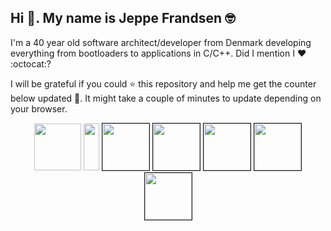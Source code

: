 ## Hi 👋. My name is Jeppe Frandsen 🤓

I'm a 40 year old software architect/developer from Denmark developing everything from bootloaders to applications in C/C++. Did I mention I :heart: :octocat:?

I will be grateful if you could ⭐ this repository and help me get the counter below updated 🥰. It might take a couple of minutes to update depending on your browser.

<p align="center">
    <img width="75" height="75" src="https://dl.dropboxusercontent.com/s/8377bdbe1abl2t7/star.png?dl=0"></img>
    <img width="25" height="75" src="https://dl.dropboxusercontent.com/s/kgnquhegw60j857/white.png?dl=0"></img>
    <img width="75" height="75" src="https://dl.dropboxusercontent.com/s/ki3z5ws0vjrxbap/giphy4.gif?dl=0" border="1"></img>
    <img width="75" height="75" src="https://dl.dropboxusercontent.com/s/wlf7uqfgz8f64dg/giphy3.gif?dl=0" border="1"></img>
    <img width="75" height="75" src="https://dl.dropboxusercontent.com/s/rm4s99r7rmkprju/giphy2.gif?dl=0" border="1"></img>
    <img width="75" height="75" src="https://dl.dropboxusercontent.com/s/7j6sji2xh82wiil/giphy1.gif?dl=0" border="1"></img>
    <img width="75" height="75" src="https://dl.dropboxusercontent.com/s/5lpx9a386ux24e6/giphy0.gif?dl=0" border="1"></img>
</p>
